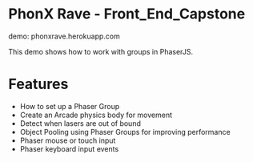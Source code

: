# PhonX Rave - Front_End_Capstone

demo:
phonxrave.herokuapp.com

This demo shows how to work with groups in PhaserJS.

# Features

- How to set up a Phaser Group
- Create an Arcade physics body for movement
- Detect when lasers are out of bound
- Object Pooling using Phaser Groups for improving performance
- Phaser mouse or touch input
- Phaser keyboard input events
